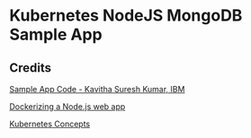 # Kubernetes NodeJS MongoDB Sample App

## Credits

[Sample App Code - Kavitha Suresh Kumar, IBM](https://github.com/kavisuresh/Employee)

[Dockerizing a Node.js web app](https://nodejs.org/en/docs/guides/nodejs-docker-webapp/)

[Kubernetes Concepts](https://kubernetes.io/docs/concepts/)
